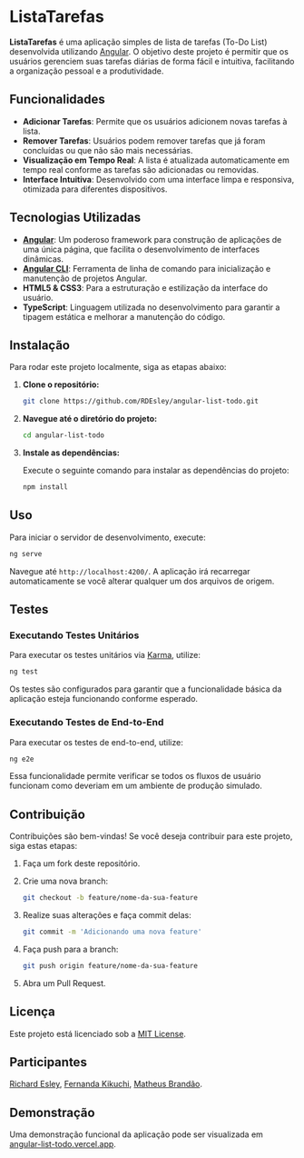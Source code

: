 # ListaTarefas

**ListaTarefas** é uma aplicação simples de lista de tarefas (To-Do List) desenvolvida utilizando [Angular](https://angular.io). O objetivo deste projeto é permitir que os usuários gerenciem suas tarefas diárias de forma fácil e intuitiva, facilitando a organização pessoal e a produtividade.

## Funcionalidades

- **Adicionar Tarefas**: Permite que os usuários adicionem novas tarefas à lista.
- **Remover Tarefas**: Usuários podem remover tarefas que já foram concluídas ou que não são mais necessárias.
- **Visualização em Tempo Real**: A lista é atualizada automaticamente em tempo real conforme as tarefas são adicionadas ou removidas.
- **Interface Intuitiva**: Desenvolvido com uma interface limpa e responsiva, otimizada para diferentes dispositivos.

## Tecnologias Utilizadas

- **[Angular](https://angular.io)**: Um poderoso framework para construção de aplicações de uma única página, que facilita o desenvolvimento de interfaces dinâmicas.
- **[Angular CLI](https://github.com/angular/angular-cli)**: Ferramenta de linha de comando para inicialização e manutenção de projetos Angular.
- **HTML5 & CSS3**: Para a estruturação e estilização da interface do usuário.
- **TypeScript**: Linguagem utilizada no desenvolvimento para garantir a tipagem estática e melhorar a manutenção do código.

## Instalação

Para rodar este projeto localmente, siga as etapas abaixo:

1. **Clone o repositório:**

   ```bash
   git clone https://github.com/RDEsley/angular-list-todo.git
   ```

2. **Navegue até o diretório do projeto:**

   ```bash
   cd angular-list-todo
   ```

3. **Instale as dependências:**

   Execute o seguinte comando para instalar as dependências do projeto:

   ```bash
   npm install
   ```

## Uso

Para iniciar o servidor de desenvolvimento, execute:

```bash
ng serve
```

Navegue até `http://localhost:4200/`. A aplicação irá recarregar automaticamente se você alterar qualquer um dos arquivos de origem.

## Testes

### Executando Testes Unitários

Para executar os testes unitários via [Karma](https://karma-runner.github.io), utilize:

```bash
ng test
```

Os testes são configurados para garantir que a funcionalidade básica da aplicação esteja funcionando conforme esperado.

### Executando Testes de End-to-End

Para executar os testes de end-to-end, utilize:

```bash
ng e2e
```

Essa funcionalidade permite verificar se todos os fluxos de usuário funcionam como deveriam em um ambiente de produção simulado.

## Contribuição

Contribuições são bem-vindas! Se você deseja contribuir para este projeto, siga estas etapas:

1. Faça um fork deste repositório.
2. Crie uma nova branch:

   ```bash
   git checkout -b feature/nome-da-sua-feature
   ```

3. Realize suas alterações e faça commit delas:

   ```bash
   git commit -m 'Adicionando uma nova feature'
   ```

4. Faça push para a branch:

   ```bash
   git push origin feature/nome-da-sua-feature
   ```

5. Abra um Pull Request.

## Licença

Este projeto está licenciado sob a [MIT License](LICENSE).

## Participantes

[Richard Esley](https://github.com/RDEsley), [Fernanda Kikuchi](https://github.com/FeMeNiKi), [Matheus Brandão](https://media.tenor.com/lTyYgTAoN6cAAAAM/fantome-ghost.gif).

## Demonstração

Uma demonstração funcional da aplicação pode ser visualizada em [angular-list-todo.vercel.app](https://angular-list-todo.vercel.app).
